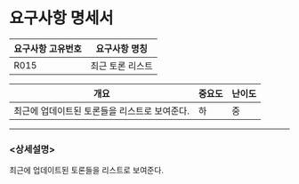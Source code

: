 ﻿요구사항 명세서
===================

|요구사항 고유번호|요구사항 명칭|
|---|---|
|R015|최근 토론 리스트|    
  
|개요|중요도|난이도|
|---|---|---|
|최근에 업데이트된 토론들을 리스트로 보여준다.|하|중|

---
### <상세설명>  
최근에 업데이트된 토론들을 리스트로 보여준다.